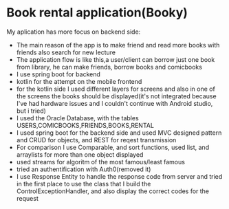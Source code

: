 # Book rental application(Booky)

My aplication has more focus on backend side:

- The main reason of the app is to make friend and read more books with friends also search for new lecture
- The application flow is like this,a user/client can borrow just one book from library, he can make friends, borrow books and comicbooks 
- I use spring boot for backend
- kotlin for the attempt on the mobile frontend
- for the kotlin side I used different layers for screens and also in one of the screens the books should be displayed(it's not integrated because I've had hardware issues and I couldn't continue with Android studio, but i tried) 
- I used the Oracle Database, with the tables USERS,COMICBOOKS,FRIENDS,BOOKS,RENTAL
- I used spring boot for the backend side and used MVC designed pattern and CRUD for objects, and REST for reqest transmission
- For comparison I use Comparable, and sort functions, used list, and arraylists for more than one object displayed
- used streams for algoritm of the most famous/least famous 
- tried an authentification with Auth0(removed it)
- I use Response Entity to handle the response code from server and tried in the first place to use the class that I build the ControlExceptionHandler, and also display the correct codes for the request